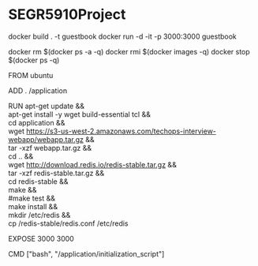 # SEGR5910Project
docker build . -t guestbook
docker run -d -it -p  3000:3000 guestbook

docker rm $(docker ps -a -q)
docker rmi $(docker images -q)
docker stop $(docker ps -q)


FROM ubuntu

ADD . /application

RUN apt-get update && \
    apt-get install -y wget build-essential tcl && \
	cd application && \
	wget https://s3-us-west-2.amazonaws.com/techops-interview-webapp/webapp.tar.gz && \
	tar -xzf webapp.tar.gz && \
	cd .. && \
	wget http://download.redis.io/redis-stable.tar.gz && \
	tar -xzf redis-stable.tar.gz && \
	cd redis-stable && \
	make && \
	#make test && \
	make install && \
	mkdir /etc/redis && \
	cp /redis-stable/redis.conf /etc/redis

EXPOSE 3000 3000

CMD ["bash", "/application/initialization_script"]

